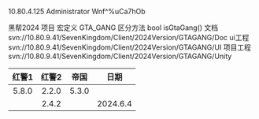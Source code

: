 10.80.4.125
Administrator
Wnf^%uCa7hOb

黑帮2024
项目 宏定义 GTA_GANG
区分方法 bool isGtaGang()
文档
svn://10.80.9.41/SevenKingdom/Client/2024Version/GTAGANG/Doc
ui工程
svn://10.80.9.41/SevenKingdom/Client/2024Version/GTAGANG/UI
项目工程
svn://10.80.9.41/SevenKingdom/Client/2024Version/GTAGANG/Unity

|  红警1  |  红警2  |  帝国   |    日期    |
| :---: | :---: | :---: | :------: |
| 5.8.0 | 2.2.0 | 5.3.0 |          |
|       | 2.4.2 |       | 2024.6.4 |


